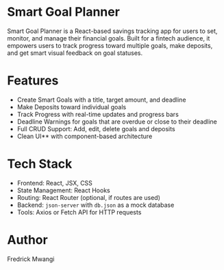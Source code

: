 #  Smart Goal Planner

Smart Goal Planner is a React-based savings tracking app for users to set, monitor, and manage their financial goals. Built for a fintech audience, it empowers users to track progress toward multiple goals, make deposits, and get smart visual feedback on goal statuses.


# Features

- Create Smart Goals with a title, target amount, and deadline
- Make Deposits  toward individual goals
- Track Progress with real-time updates and progress bars
- Deadline Warnings for goals that are overdue or close to their deadline
- Full CRUD Support: Add, edit, delete goals and deposits
- Clean UI** with component-based architecture


#  Tech Stack

- Frontend: React, JSX, CSS
- State Management: React Hooks 
- Routing: React Router (optional, if routes are used)
- Backend: `json-server` with `db.json` as a mock database
- Tools: Axios or Fetch API for HTTP requests

# Author
Fredrick Mwangi
